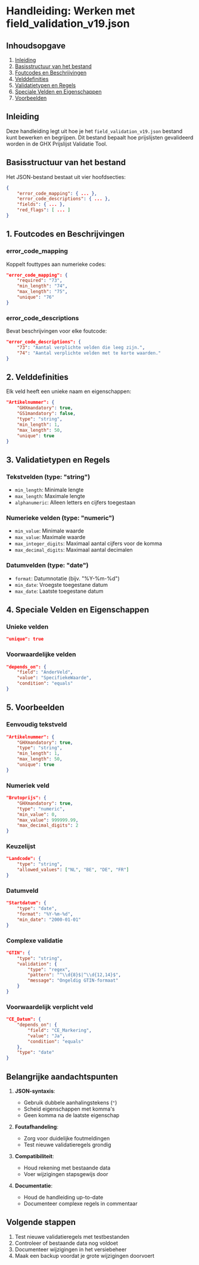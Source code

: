 # Handleiding: Werken met field_validation_v19.json

## Inhoudsopgave
1. [Inleiding](#inleiding)
2. [Basisstructuur van het bestand](#basisstructuur-van-het-bestand)
3. [Foutcodes en Beschrijvingen](#foutcodes-en-beschrijvingen)
4. [Velddefinities](#velddefinities)
5. [Validatietypen en Regels](#validatietypen-en-regels)
6. [Speciale Velden en Eigenschappen](#speciale-velden-en-eigenschappen)
7. [Voorbeelden](#voorbeelden)

## Inleiding
Deze handleiding legt uit hoe je het `field_validation_v19.json` bestand kunt bewerken en begrijpen. Dit bestand bepaalt hoe prijslijsten gevalideerd worden in de GHX Prijslijst Validatie Tool.

## Basisstructuur van het bestand

Het JSON-bestand bestaat uit vier hoofdsecties:

```json
{
    "error_code_mapping": { ... },
    "error_code_descriptions": { ... },
    "fields": { ... },
    "red_flags": [ ... ]
}
```

## 1. Foutcodes en Beschrijvingen

### error_code_mapping
Koppelt fouttypes aan numerieke codes:

```json
"error_code_mapping": {
    "required": "73",
    "min_length": "74",
    "max_length": "75",
    "unique": "76"
}
```

### error_code_descriptions
Bevat beschrijvingen voor elke foutcode:

```json
"error_code_descriptions": {
    "73": "Aantal verplichte velden die leeg zijn.",
    "74": "Aantal verplichte velden met te korte waarden."
}
```

## 2. Velddefinities

Elk veld heeft een unieke naam en eigenschappen:

```json
"Artikelnummer": {
    "GHXmandatory": true,
    "GS1mandatory": false,
    "type": "string",
    "min_length": 1,
    "max_length": 50,
    "unique": true
}
```

## 3. Validatietypen en Regels

### Tekstvelden (type: "string")
- `min_length`: Minimale lengte
- `max_length`: Maximale lengte
- `alphanumeric`: Alleen letters en cijfers toegestaan

### Numerieke velden (type: "numeric")
- `min_value`: Minimale waarde
- `max_value`: Maximale waarde
- `max_integer_digits`: Maximaal aantal cijfers voor de komma
- `max_decimal_digits`: Maximaal aantal decimalen

### Datumvelden (type: "date")
- `format`: Datumnotatie (bijv. "%Y-%m-%d")
- `min_date`: Vroegste toegestane datum
- `max_date`: Laatste toegestane datum

## 4. Speciale Velden en Eigenschappen

### Unieke velden
```json
"unique": true
```

### Voorwaardelijke velden
```json
"depends_on": {
    "field": "AnderVeld",
    "value": "SpecifiekeWaarde",
    "condition": "equals"
}
```

## 5. Voorbeelden

### Eenvoudig tekstveld
```json
"Artikelnummer": {
    "GHXmandatory": true,
    "type": "string",
    "min_length": 1,
    "max_length": 50,
    "unique": true
}
```

### Numeriek veld
```json
"Brutoprijs": {
    "GHXmandatory": true,
    "type": "numeric",
    "min_value": 0,
    "max_value": 999999.99,
    "max_decimal_digits": 2
}
```

### Keuzelijst
```json
"Landcode": {
    "type": "string",
    "allowed_values": ["NL", "BE", "DE", "FR"]
}
```

### Datumveld
```json
"Startdatum": {
    "type": "date",
    "format": "%Y-%m-%d",
    "min_date": "2000-01-01"
}
```

### Complexe validatie
```json
"GTIN": {
    "type": "string",
    "validation": {
        "type": "regex",
        "pattern": "^\\d{8}$|^\\d{12,14}$",
        "message": "Ongeldig GTIN-formaat"
    }
}
```

### Voorwaardelijk verplicht veld
```json
"CE_Datum": {
    "depends_on": {
        "field": "CE_Markering",
        "value": "Ja",
        "condition": "equals"
    },
    "type": "date"
}
```

## Belangrijke aandachtspunten

1. **JSON-syntaxis**:
   - Gebruik dubbele aanhalingstekens (`"`)
   - Scheid eigenschappen met komma's
   - Geen komma na de laatste eigenschap

2. **Foutafhandeling**:
   - Zorg voor duidelijke foutmeldingen
   - Test nieuwe validatieregels grondig

3. **Compatibiliteit**:
   - Houd rekening met bestaande data
   - Voer wijzigingen stapsgewijs door

4. **Documentatie**:
   - Houd de handleiding up-to-date
   - Documenteer complexe regels in commentaar

## Volgende stappen

1. Test nieuwe validatieregels met testbestanden
2. Controleer of bestaande data nog voldoet
3. Documenteer wijzigingen in het versiebeheer
4. Maak een backup voordat je grote wijzigingen doorvoert
